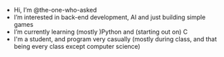 - Hi, I’m @the-one-who-asked
- I’m interested in back-end development, AI and just building simple games
- I’m currently learning (mostly )Python and (starting out on) C
- I'm a student, and program very casually (mostly during class, and that being every class except computer science)

<!---
the-one-who-asked/the-one-who-asked is a ✨ special ✨ repository because its `README.md` (this file) appears on your GitHub profile.
You can click the Preview link to take a look at your changes.
--->
